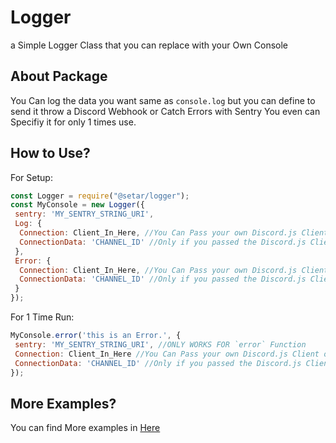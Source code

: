 # Logger
a Simple Logger Class that you can replace with your Own Console

## About Package
You Can log the data you want same as `console.log` but you can define to send it throw a Discord Webhook or Catch Errors with Sentry
You even can Specifiy it for only 1 times use.

## How to Use?

For Setup:
```js
const Logger = require("@setar/logger");
const MyConsole = new Logger({
 sentry: 'MY_SENTRY_STRING_URI',
 Log: {
  Connection: Client_In_Here, //You Can Pass your own Discord.js Client or Webhook Client
  ConnectionData: 'CHANNEL_ID' //Only if you passed the Discord.js Client
 },
 Error: {
  Connection: Client_In_Here, //You Can Pass your own Discord.js Client or Webhook Client
  ConnectionData: 'CHANNEL_ID' //Only if you passed the Discord.js Client
 }
});
```

For 1 Time Run:
```js
MyConsole.error('this is an Error.', {
 sentry: 'MY_SENTRY_STRING_URI', //ONLY WORKS FOR `error` Function
 Connection: Client_In_Here //You Can Pass your own Discord.js Client or Webhook Client
 ConnectionData: 'CHANNEL_ID' //Only if you passed the Discord.js Client
});
```

## More Examples?
You can find More examples in [Here]()
